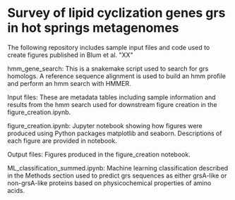 # Survey of lipid cyclization genes grs in hot springs metagenomes
The following repository includes sample input files and code used to create figures published in Blum et al. "XX"

hmm_gene_search: This is a snakemake script used to search for grs homologs. A reference sequence alignment is used to build an hmm profile and perform an hmm search with HMMER.

Input files: These are metadata tables including sample information and results from the hmm search used for downstream figure creation in the figure_creation.ipynb. 

figure_creation.ipynb: Jupyter notebook showing how figures were produced using Python packages matplotlib and seaborn. Descriptions of each figure are provided in notebook.

Output files: Figures produced in the figure_creation notebook.

ML_classification_summed.ipynb: Machine learning classification described in the Methods section used to predict grs sequences as either grsA-like or non-grsA-like proteins based on physicochemical properties of amino acids. 
